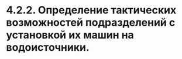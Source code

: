 # 4.2.2. Определение тактических возможностей подразделений с установкой их машин на водоисточники.

